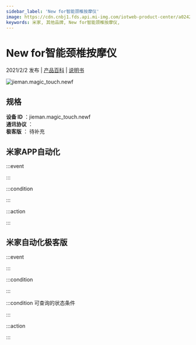 ```yaml
---
sidebar_label: 'New for智能颈椎按摩仪'
image: https://cdn.cnbj1.fds.api.mi-img.com/iotweb-product-center/a024282ddb46f3dce7826f2cffcf1c71_DC01_168.png?GalaxyAccessKeyId=AKVGLQWBOVIRQ3XLEW&Expires=9223372036854775807&Signature=vN4QAYwPab6AsdFKzy+wjFwjT8c=
keywords: 米家, 其他品牌, New for智能颈椎按摩仪, 
---
```

# New for智能颈椎按摩仪

2021/2/2 发布 | [产品百科](https://home.mi.com/webapp/content/baike/product/index.html?model=jieman.magic_touch.newf/) | [说明书](https://home.mi.com/views/introduction.html?model=jieman.magic_touch.newf&region=cn)

![jieman.magic_touch.newf](https://cdn.cnbj1.fds.api.mi-img.com/iotweb-product-center/a024282ddb46f3dce7826f2cffcf1c71_DC01_168.png?GalaxyAccessKeyId=AKVGLQWBOVIRQ3XLEW&Expires=9223372036854775807&Signature=vN4QAYwPab6AsdFKzy+wjFwjT8c=)

## 规格  
> 
**设备 ID** ：jieman.magic_touch.newf  
**通讯协议** ：  
**极客版**  ： 待补充 


## 米家APP自动化  

:::event  

:::

:::condition  

:::

:::action   

:::

## 米家自动化极客版  

:::event  

:::

:::condition  

:::

:::condition 可查询的状态条件  

:::

:::action  

:::

        
